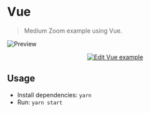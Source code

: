 # Vue

> Medium Zoom example using Vue.

![Preview](https://user-images.githubusercontent.com/6137112/36949674-17afb146-1fec-11e8-9544-a63cd2fb8c6c.png)

<p align="center">
  <a href="https://codesandbox.io/s/github/francoischalifour/medium-zoom/tree/master/examples/vue">
    <img alt="Edit Vue example" src="https://codesandbox.io/static/img/play-codesandbox.svg">
  </a>
</p>

## Usage

* Install dependencies: `yarn`
* Run: `yarn start`
